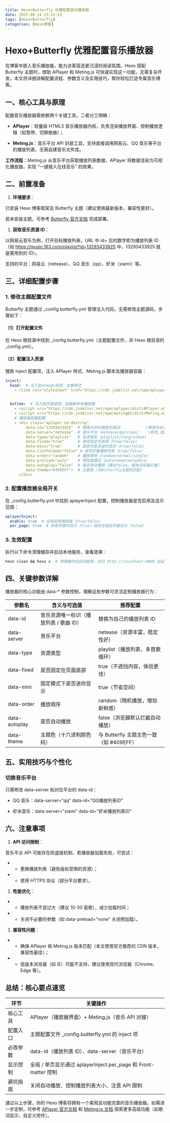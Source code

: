 ```yaml
---
title: Hexo+Butterfly 优雅配置音乐播放器
date: 2025-08-14 23:25:23
tags: [Hexo+Butterfly]  
categories: [Hexo博客]
---
```

# Hexo+Butterfly 优雅配置音乐播放器

在博客中嵌入音乐播放器，能为访客营造更沉浸的阅读氛围。Hexo 搭配 Butterfly 主题时，借助 APlayer 和 Meting.js 可快速实现这一功能，无需复杂开发。本文将详细讲解配置流程、参数含义及实用技巧，帮你轻松打造专属音乐博客。

## 一、核心工具与原理

配置音乐播放器需依赖两个关键工具，二者分工明确：

- **APlayer**：轻量级 HTML5 音乐播放器内核，负责渲染播放界面、控制播放逻辑（如暂停、切换歌曲）；

- **Meting.js**：音乐平台 API 封装工具，支持直接调用网易云、QQ 音乐等平台的播放列表，无需自建音乐文件库。

**工作流程**：Meting.js 从音乐平台获取播放列表数据，APlayer 将数据渲染为可视化播放器，实现 “一键接入在线音乐” 的效果。

## 二、前置准备

1. **环境要求**：

已安装 Hexo 博客框架及 Butterfly 主题（建议使用最新版本，兼容性更好）。

若未安装主题，可参考 [Butterfly 官方文档](https://butterfly.js.org/) 完成部署。

1. **获取音乐资源 ID**：

以网易云音乐为例，打开目标播放列表，URL 中 id= 后的数字即为播放列表 ID（如 https://music.163.com/playlist?id=13293433925 中，13293433925 就是需用到的 ID）。

支持的平台：网易云（netease）、QQ 音乐（qq）、虾米（xiami）等。

## 三、详细配置步骤

### 1. 修改主题配置文件

Butterfly 主题通过 _config.butterfly.yml 管理注入代码，无需修改主题源码，步骤如下：

#### （1）打开配置文件

在 Hexo 根目录中找到 _config.butterfly.yml（主题配置文件，非 Hexo 根目录的 _config.yml）。

#### （2）配置注入资源

搜索 inject 配置项，注入 APlayer 样式、Meting.js 脚本及播放器容器：

```yaml
inject:
  head:  # 注入到<head>标签，加载样式
    - <link rel="stylesheet" href="https://cdn.jsdelivr.net/npm/aplayer/dist/APlayer.min.css">

  
  bottom:  # 注入到页面底部，加载脚本和播放器
    - <script src="https://cdn.jsdelivr.net/npm/aplayer/dist/APlayer.min.js"></script>
    - <script src="https://cdn.jsdelivr.net/npm/meting@2/dist/Meting.min.js"></script>
    # 播放器容器配置
    - <div class="aplayer no-destroy" 
         data-id="13293433925"  # 替换为你的播放列表ID			(修改你自己的id)
         data-server="netease"  # 音乐平台（netease/qq/xiami）   (修改,选择你自己的音乐平台)
         data-type="playlist"   # 资源类型（playlist/song/album）
         data-fixed="true"      # 是否固定在底部（true/false）
         data-mini="true"       # 固定时是否迷你显示（true/false）
         data-listFolded="false" # 是否折叠播放列表（true/false）
         data-order="random"    # 播放顺序（random/normal/single）
         data-preload="auto"    # 预加载模式（auto/none/metadata）
         data-autoplay="false"  # 是否自动播放（建议false，避免浏览器拦截）
         data-theme="#409EFF">  # 主题色（与Butterfly主题色匹配）
      </div>
```

### 2. 配置播放器全局开关

在 _config.butterfly.yml 中找到 aplayerInject 配置，控制播放器是否启用及显示范围：

```yaml
aplayerInject:
  enable: true  # 全局启用播放器（true/false）
  per_page: true  # 所有页面均显示（true）或仅在指定页面显示（false）
```

### 3. 生效配置

执行以下命令清理缓存并启动本地服务，查看效果：

```bash
hexo clean && hexo s  # 清理缓存后启动服务，访问 http://localhost:4000 验证
```

## 四、关键参数详解

播放器的核心功能由 data-* 参数控制，理解这些参数可灵活定制播放器行为：

| 参数名        | 含义与可选值                           | 推荐配置                                |
| ------------- | -------------------------------------- | --------------------------------------- |
| data-id       | 音乐资源唯一标识（播放列表 / 歌曲 ID） | 替换为自己的播放列表 ID                 |
| data-server   | 音乐平台                               | netease（资源丰富，稳定性好）           |
| data-type     | 资源类型                               | playlist（播放列表，多首歌循环）        |
| data-fixed    | 是否固定在页面底部                     | true（不遮挡内容，体验更佳）            |
| data-mini     | 固定模式下是否迷你显示                 | true（节省空间）                        |
| data-order    | 播放顺序                               | random（随机播放，增加新鲜感）          |
| data-autoplay | 是否自动播放                           | false（浏览器默认拦截自动播放）         |
| data-theme    | 主题色（十六进制颜色码）               | 与 Butterfly 主题主色一致（如 #409EFF） |

## 五、实用技巧与个性化

###  切换音乐平台

只需修改 data-server 和对应平台的 data-id：

- QQ 音乐：data-server="qq" data-id="QQ播放列表ID"

- 虾米音乐：data-server="xiami" data-id="虾米播放列表ID"

## 六、注意事项

1. **API 访问限制**：

音乐平台 API 可能存在防盗链机制，若播放器加载失败，可尝试：

- - 更换播放列表（避免版权受限的资源）；

- - 使用 HTTPS 协议（部分平台要求）。

1. **性能优化**：

- - 播放列表不宜过大（建议 10-30 首歌），减少加载时间；

- - 关闭不必要的参数（如 data-preload="none" 关闭预加载）。

1. **兼容性问题**：

- - 确保 APlayer 和 Meting.js 版本匹配（本文使用官方推荐的 CDN 版本，兼容性最佳）；

- - 低版本浏览器（如 IE）可能不支持，建议使用现代浏览器（Chrome、Edge 等）。

## 总结：核心要点速览

| 环节     | 关键操作                                                     |
| -------- | ------------------------------------------------------------ |
| 核心工具 | APlayer（播放器界面）+ Meting.js（音乐 API 对接）            |
| 配置入口 | 主题配置文件 _config.butterfly.yml 的 inject 项              |
| 必改参数 | data-id（播放列表 ID）、data-server（音乐平台）              |
| 显示控制 | 全局 / 单页显示通过 aplayerInject.per_page 和 Front-matter 控制 |
| 避坑指南 | 关闭自动播放、控制播放列表大小、注意 API 限制                |

通过以上步骤，你的 Hexo 博客将拥有一个美观且功能完善的音乐播放器。如需进一步定制，可参考 [APlayer 官方文档](https://aplayer.js.org/) 和 [Meting.js 文档](https://github.com/metowolf/MetingJS) 探索更多高级功能（如歌词显示、自定义控件）。